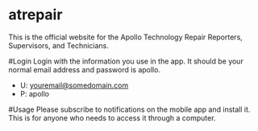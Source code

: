 # atrepair
This is the official website for the Apollo Technology Repair Reporters, Supervisors, and Technicians.

#Login
Login with the information you use in the app. It should be your normal email address and password is apollo.
* U: youremail@somedomain.com
* P: apollo

#Usage
Please subscribe to notifications on the mobile app and install it. This is for anyone who needs to access it through a computer.
